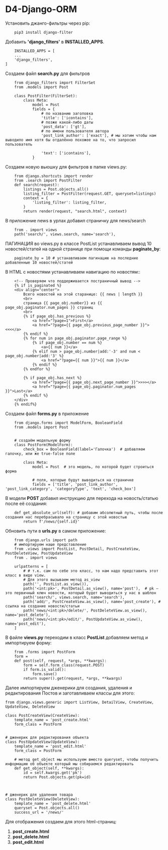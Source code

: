 # D4-Django-ORM

Установить джанго-фильтры через pip:
```
    pip3 install django-filter
```

Добавить <b>'django_filters'</b> в  <b>INSTALLED_APPS</b>.
```
    INSTALLED_APPS = [
    ...
    'django_filters',
]
```
Создаем файл <b>search.py</b> для фильтров
```
    from django_filters import FilterSet
    from .models import Post

    class PostFilter(FilterSet):
        class Meta:
            model = Post
            fields = {
                # по названию заголовка
                'title': ['icontains'],
                # позже какой-либо даты
                'post_data': ['gt'],
                # по имени пользователя автора
                'post_link_author': ['exact'], # мы хотим чтобы нам выводило имя хотя бы отдалённо похожее на то, что запросил пользователь

                'text': ['icontains'],
            }
```

Создаем новую вьюшку для фильтров в папке views.py:
```
    from django.shortcuts import render
    from .search import PostFilter
    def search(request):
        listings = Post.objects.all()
        listing_filter = PostFilter(request.GET, queryset=listings)
        context = {
            'listing_filter': listing_filter,
        }
        return render(request, "search.html", context)
```

В приложение news в урлах добавил страничку для news/search
```
    from . import views
    path('search/', views.search, name='search'),
```

ПАГИНАЦИЯ во views.py в классе PostList устанавливаем вывод 10 новостей/статей на одной странице при помощи команды <b>paginate_by</b>:
```
    paginate_by = 10 # устанавливаем пагинацию на последние добавленные 10 новостей/статей
```
В HTML с новостями устанавливаем навигацию по новостям::
```
    <!-- Проверяем что поддерживается постраничный вывод -->
    {% if is_paginated %}
    <div align="center">
        Всего новостей на этой старанице: {{ news | length }}
        <br>
        страница {{ page_obj.number}} из {{ page_obj.paginator.num_pages }} страниц
        <br>
        {% if page_obj.has_previous %}
            <a href="?page=1">First</a>
            <a href="?page={{ page_obj.previous_page_number }}"><<<</a>
        {% endif %}
        {% for num in page_obj.paginator.page_range %}
            {% if page_obj.number == num %}
                <a>{{ num }}</a>
            {% elif num > page_obj.number|add:'-3' and num < page_obj.number|add:'3' %}
                <a href="?page={{ num }}">{{ num }}</a>
            {% endif %}
        {% endfor %}

        {% if page_obj.has_next %}
            <a href="?page={{ page_obj.next_page_number }}">>>></a>
            <a href="?page={{ page_obj.paginator.num_pages }}">Last</a>
        {% endif %}
    </div>
    {% endif%}
```

Создаем файл <b>forms.py</b> в приложение
```
    from django.forms import ModelForm, BooleanField
    from .models import Post


    # создаём модельную форму
    class PostForm(ModelForm):
        check_box = BooleanField(label='Галочка')  # добавляем галочку, или же true-false поле

        class Meta:
            model = Post  # это модель, по которой будет строиться форма

            # поля, которые будут выводиться на страничке
            fields = ['title', 'post_link_author', 'post_link_category', 'categoryType', 'text', 'check_box']
```

В модели <b>POST</b> добавил инструкцию для перехода на новость/статью после её создания:
```
    def get_absolute_url(self): # добавим абсолютный путь, чтобы после создания нас перебрасывало на страницу с этой новостью
        return f'/news/{self.id}'
```

Обновить пути в <b>urls.py</b> в самом приложение:
```
    from django.urls import path
    # импортируем наше представление
    from .views import PostList, PostDetail, PostCreateView, PostDeleteView, PostUpdateView
    from . import views

    urlpatterns = [
        # # т.к. сам по себе это класс, то нам надо представить этот класс в виде view.
        # Для этого вызываем метод as_view
        path('', PostList.as_view()),
        path('<int:pk>', PostDetail.as_view(), name='post'),  # pk — это первичный ключ новости, который будет выводиться у нас в шаблон
        path('search/', views.search, name='search'),
        path('add/', PostCreateView.as_view(), name='post_create'), # ссылка на создание новости/статьи
        path('news/<int:pk>/delete/', PostDeleteView.as_view(), name='post_delete'),
        path('news/<int:pk>/edit/', PostUpdateView.as_view(), name='post_edit'),
    ]
```


В файле <b>views.py</b> переходим в класс <b>PostList</b> добавляем метод и импортируем форму:
```
    from .forms import PostForm
    form = 
    def post(self, request, *args, **kwargs):
        form = self.form_class(request.POST)
        if form.is_valid():
            form.save()
        return super().get(request, *args, **kwargs)
```
Далее импортируем дженерики для создания, удаления и редактирования Постов и заготавливаем классы для этого:
```
from django.views.generic import ListView, DetailView, CreateView, UpdateView, DeleteView

class PostCreateView(CreateView):
    template_name = 'post_create.html'
    form_class = PostForm


# дженерик для редактирования объекта
class PostUpdateView(UpdateView):
    template_name = 'post_edit.html'
    form_class = PostForm

    # метод get_object мы используем вместо queryset, чтобы получить информацию об объекте который мы собираемся редактировать
    def get_object(self, **kwargs):
        id = self.kwargs.get('pk')
        return Post.objects.get(pk=id)
    
    

# дженерик для удаления товара
class PostDeleteView(DeleteView):
    template_name = 'post_delete.html'
    queryset = Post.objects.all()
    success_url = '/news/'
```
Для отображения создаем для этого html-страниц: 
1. <b>post_create.html</b>
2. <b>post_delete.html</b>
3. <b>post_edit.html</b>
